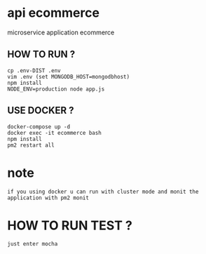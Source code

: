 # api ecommerce

microservice application ecommerce

## HOW TO RUN ?

    cp .env-DIST .env
    vim .env (set MONGODB_HOST=mongodbhost)
    npm install
    NODE_ENV=production node app.js

## USE DOCKER ?

    docker-compose up -d
    docker exec -it ecommerce bash
    npm install
    pm2 restart all

# note

    if you using docker u can run with cluster mode and monit the application with pm2 monit

# HOW TO RUN TEST ?

    just enter mocha